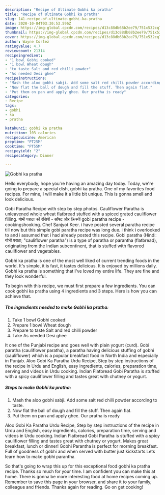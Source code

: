 ```yaml
---
description: "Recipe of Ultimate Gobhi ka pratha"
title: "Recipe of Ultimate Gobhi ka pratha"
slug: 141-recipe-of-ultimate-gobhi-ka-pratha
date: 2020-10-04T03:30:53.596Z
image: https://img-global.cpcdn.com/recipes/d13c88db68b2ee79/751x532cq70/gobhi-ka-pratha-recipe-main-photo.jpg
thumbnail: https://img-global.cpcdn.com/recipes/d13c88db68b2ee79/751x532cq70/gobhi-ka-pratha-recipe-main-photo.jpg
cover: https://img-global.cpcdn.com/recipes/d13c88db68b2ee79/751x532cq70/gobhi-ka-pratha-recipe-main-photo.jpg
author: Wayne Cortez
ratingvalue: 4.7
reviewcount: 21314
recipeingredient:
- "1 bowl Gobhi cooked"
- "1 bowl Wheat dough"
- "to taste Salt and red chilli powder"
- "As needed Desi ghee"
recipeinstructions:
- "Mash the aloo gobhi sabji. Add some salt red chilli powder according to taste."
- "Now flat the ball of dough and fill the stuff. Then again flat."
- "Put them on pan and apply ghee. Our pratha is ready"
categories:
- Recipe
tags:
- gobhi
- ka
- pratha

katakunci: gobhi ka pratha 
nutrition: 103 calories
recipecuisine: American
preptime: "PT25M"
cooktime: "PT55M"
recipeyield: "2"
recipecategory: Dinner

---
```



![Gobhi ka pratha](https://img-global.cpcdn.com/recipes/d13c88db68b2ee79/751x532cq70/gobhi-ka-pratha-recipe-main-photo.jpg)

Hello everybody, hope you're having an amazing day today. Today, we're going to prepare a special dish, gobhi ka pratha. One of my favorites food recipes. For mine, I will make it a little bit unique. This is gonna smell and look delicious.

Gobi Paratha Recipe with step by step photos. Cauliflower Paratha is unleavened whole wheat flatbread stuffed with a spiced grated cauliflower filling. गोभी पराठा की रेसिपी - सॉफ्ट और क्रिस्पी gobi paratha recipe - cookingshooking. Chef Sanjyot Keer. i have posted several paratha recipe till now but this simple gobi paratha recipe was long due. i think i overlooked to and i assumed that i had already posted this recipe. Gobi paratha (Hindi: गोभी पराठा; &#34;cauliflower paratha&#34;) is a type of paratha or parantha (flatbread), originating from the Indian subcontinent, that is stuffed with flavored cauliflower and vegetables.

Gobhi ka pratha is one of the most well liked of current trending foods in the world. It's simple, it is fast, it tastes delicious. It is enjoyed by millions daily. Gobhi ka pratha is something that I've loved my entire life. They are fine and they look wonderful.


To begin with this recipe, we must first prepare a few ingredients. You can cook gobhi ka pratha using 4 ingredients and 3 steps. Here is how you can achieve that.

<!--inarticleads1-->

##### The ingredients needed to make Gobhi ka pratha:

1. Take 1 bowl Gobhi cooked
1. Prepare 1 bowl Wheat dough
1. Prepare to taste Salt and red chilli powder
1. Take As needed Desi ghee


It one of the Punjabi recipe and goes well with plain yogurt (curd). Gobi paratha (cauliflower paratha), a paratha having delicious stuffing of gobhi (cauliflower) which is a popular breakfast food in North India and especially in Punjab. Aloo Gobi Ka Paratha Urdu Recipe, Step by step instructions of the recipe in Urdu and English, easy ingredients, calories, preparation time, serving and videos in Urdu cooking. Indian Flatbread Gobi Paratha is stuffed with a spicy cauliflower filling and tastes great with chutney or yogurt. 

<!--inarticleads2-->

##### Steps to make Gobhi ka pratha:

1. Mash the aloo gobhi sabji. Add some salt red chilli powder according to taste.
1. Now flat the ball of dough and fill the stuff. Then again flat.
1. Put them on pan and apply ghee. Our pratha is ready


Aloo Gobi Ka Paratha Urdu Recipe, Step by step instructions of the recipe in Urdu and English, easy ingredients, calories, preparation time, serving and videos in Urdu cooking. Indian Flatbread Gobi Paratha is stuffed with a spicy cauliflower filling and tastes great with chutney or yogurt. Makes great breakfast, lunch or dinner! Gobhi Parantha is perfect for morning breakfast. Full of goodness of gobhi and when served with butter just kickstarts Lets learn how to make gobhi parantha. 

So that's going to wrap this up for this exceptional food gobhi ka pratha recipe. Thanks so much for your time. I am confident you can make this at home. There is gonna be more interesting food at home recipes coming up. Remember to save this page in your browser, and share it to your family, colleague and friends. Thanks again for reading. Go on get cooking!
